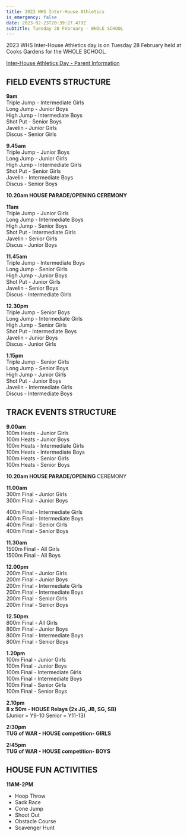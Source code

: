 ```yaml
---
title: 2023 WHS Inter-House Athletics
is_emergency: false
date: 2023-02-23T20:39:27.479Z
subtitle: Tuesday 28 February - WHOLE SCHOOL
---
```

2023 WHS Inter-House Athletics day is on Tuesday 28 February held at Cooks Gardens for the WHOLE SCHOOL.   

[Inter-House Athletics Day - Parent Information](https://res.cloudinary.com/whanganuihigh/image/upload/v1677451059/Events/Athletics_Day_2023.pdf)

## FIELD EVENTS STRUCTURE

**9am**  
Triple Jump - Intermediate Girls  
Long Jump - Junior Boys  
High Jump - Intermediate Boys  
Shot Put - Senior Boys  
Javelin - Junior Girls  
Discus - Senior Girls  

**9.45am**  
Triple Jump - Junior Boys  
Long Jump - Junior Girls  
High Jump - Intermediate Girls  
Shot Put - Senior Girls  
Javelin - Intermediate Boys  
Discus - Senior Boys  

**10.20am	HOUSE PARADE/OPENING CEREMONY**  

**11am**  
Triple Jump - Junior Girls  
Long Jump - Intermediate Boys  
High Jump - Senior Boys  
Shot Put - Intermediate Girls  
Javelin - Senior Girls  
Discus - Junior Boys  

**11.45am**  
Triple Jump - Intermediate Boys  
Long Jump - Senior Girls  
High Jump - Junior Boys  
Shot Put - Junior Girls  
Javelin - Senior Boys  
Discus - Intermediate Girls  

**12.30pm**  
Triple Jump - Senior Boys  
Long Jump - Intermediate Girls  
High Jump - Senior Girls  
Shot Put - Intermediate Boys  
Javelin - Junior Boys  
Discus - Junior Girls  

**1.15pm**  
Triple Jump - Senior Girls  
Long Jump - Senior Boys  
High Jump - Junior Girls  
Shot Put - Junior Boys  
Javelin - Intermediate Girls  
Discus - Intermediate Boys  

## TRACK EVENTS STRUCTURE  

**9.00am**  
100m Heats - Junior Girls  
100m Heats - Junior Boys  
100m Heats - Intermediate Girls  
100m Heats - Intermediate Boys  
100m Heats - Senior Girls  
100m Heats - Senior Boys  

**10.20am		HOUSE PARADE/OPENING** CEREMONY  

**11.00am**  
300m Final - Junior Girls  
300m Final - Junior Boys  
400m Final - Intermediate Girls  
400m Final - Intermediate Boys  
400m Final - Senior Girls  
400m Final - Senior Boys  

**11.30am**  
1500m Final - All Girls  
1500m Final - All Boys  

**12.00pm**  
200m Final - Junior Girls  
200m Final - Junior Boys  
200m Final - Intermediate Girls  
200m Final - Intermediate Boys  
200m Final - Senior Girls  
200m Final - Senior Boys  

**12.50pm**  
800m Final - All Girls  
800m Final - Junior Boys  
800m Final - Intermediate Boys  
800m Final - Senior Boys  

**1.20pm**  
100m Final - Junior Girls  
100m Final - Junior Boys  
100m Final - Intermediate Girls  
100m Final - Intermediate Boys  
100m Final - Senior Girls  
100m Final - Senior Boys  

**2.10pm  
8 x 50m - HOUSE Relays (2x JG, JB, SG, SB)**  
(Junior = Y9-10 Senior = Y11-13)  

**2:30pm  
TUG of WAR - HOUSE competition- GIRLS**  

**2:45pm  
TUG of WAR - HOUSE competition- BOYS**

























## HOUSE FUN ACTIVITIES  
**11AM-2PM**  

* Hoop Throw  
* Sack Race  
* Cone Jump  
* Shoot Out  
* Obstacle Course 
* Scavenger Hunt 	